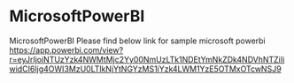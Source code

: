 # MicrosoftPowerBI
MicrosoftPowerBI
Please find below link for sample microsoft powerbi
https://app.powerbi.com/view?r=eyJrIjoiNTUzYzk4NWMtMjc2Yy00NmUzLTk1NDEtYmNkZDk4NDVhNTZiIiwidCI6Ijg4OWI3MzU0LTlkNjYtNGYzMS1iYzk4LWM1YzE5OTMxOTcwNSJ9
